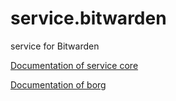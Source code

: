 # service.bitwarden

service for Bitwarden

[Documentation of service core](https://github.com/Vereine-Vereint/service.core)

[Documentation of borg](https://github.com/Vereine-Vereint/service.borg)
